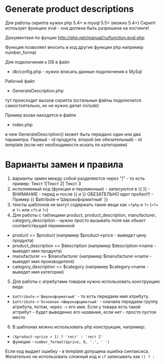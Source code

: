 Generate product descriptions
====================================


Для работы скрипта нужен php 5.4+ и mysql 5.5+ (можно 5.4+)
Скрипт испоьзует функцию eval - она должна быть разрешена на хостинге!

Документакя по фунции http://php.net/manual/ru/function.eval.php 

Функция позволяет вносить в код другие функции php например number_format


Для подключения к DB в файл
- db/config.php - нужно вписать данные подключения к MySql

Рабочий файл 
- GenerateDescription.php

тут происходит выззов скрипта (остальные файлы подключатся самостоятельно, 
их не нужно делат include)

Пример взова находится в файле
- index.php

в new GenerateDescription() может быть передано один или два параметра. 
Первый - id продукта, второй (не обезательный) - id template (если нет необходимости 
искать по категориям)


Варианты замен и правила
================================

1. варианты замен между собой разделяются через "|" - то есть пример: Текст 1|Текст 2| Текст 3
2. исполняемый код (функции и переменные) - записуются в {{ }} - 
ВНИМАНИЕ - перед и после {{ и }} ОБЕЗАТЕЛЬНО идет пробел!!! - Пример {{ $attribute->'Широкоформатный' }}
3. тексты шаблонов не могут содержать такие вещи как `<?php` и `?>` (`<?=` и `?>` или `<?%` и `?>`)
4. Для работы с таблицами product, product_description, manufacturer, category_description - 
нужно просто вызывать поля как обьект соответствущей переменной

* product == $product (напрмиер $product->price - выведет цену продукта)
* product_description == $description (напрмиер $description->name - выведет имя продукта)
* manufacturer == $manufacturer (напрмиер $manufacturer->name - выведет имя производителя)
* category_description == $category (напрмиер $category->name - выведет имя категории)

5. Для работы с атребутами товаров нужно использовать конструкцию вида:

* `$attribute->'Широкоформатный'` - то есть передаем имя атребуту. 
* `$attribute->'Основное->Широкоформатный'` - сначала передаем группу атребута, потом, через `->` его имя.
Если у товара есть такой аттребут - будет выведенно его название, если нет - просто пустое место

6. В шаблонах можно использовать php конструкции, например:

- `($product->price > 1) ? 'тест' : 'тест 2'`
- функции - `number_format($price, 0, '.', ' ')`

Если код выдает ошибку - в template допущена ошибка синтаксиса. 
Желательно не использовать сложный код и `if` записывать как `() ? : `




